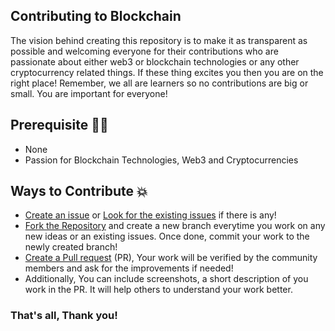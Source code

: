 ## Contributing to Blockchain
The vision behind creating this repository is to make it as transparent as possible and welcoming everyone for their contributions who are passionate about either web3 or blockchain technologies or any other cryptocurrency related things. If these thing excites you then you are on the right place! Remember, we all are learners so no contributions are big or small. You are important for everyone!

## Prerequisite 👨‍💻 

- None
- Passion for Blockchain Technologies, Web3 and Cryptocurrencies

## Ways to Contribute 💥

- [Create an issue](https://github.com/sumitNITS/Blockchain/issues/new) or [Look for the existing issues](https://github.com/sumitNITS/Blockchain/issues) if there is any!
- [Fork the Repository](https://github.com/sumitNITS/Blockchain/fork) and create a new branch everytime you work on any new ideas or an existing issues. Once done, commit your work to the newly created branch!
- [Create a Pull request](https://github.com/sumitNITS/Blockchain/pulls) (PR), Your work will be verified by the community members and ask for the improvements if needed!
- Additionally, You can include screenshots, a short description of you work in the PR. It will help others to understand your work better.


### That's all, Thank you!
